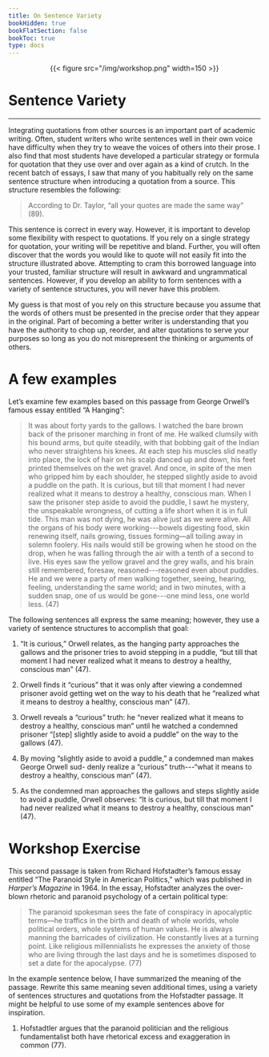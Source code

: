 ```yaml
---
title: On Sentence Variety
bookHidden: true
bookFlatSection: false
bookToc: true
type: docs
---
```


<div style="text-align:center">{{< figure src="/img/workshop.png" width=150 >}}</div>

# Sentence Variety

---

Integrating quotations from other sources is an important part of academic writing. Often, student writers who write sentences well in their own voice have difficulty when they try to weave
the voices of others into their prose. I also find that most students have developed a particular strategy or formula for quotation that they use over and over again as a kind of crutch. In the recent batch of essays, I saw that many of you habitually rely on the same sentence structure when introducing a quotation from a source. This structure resembles the following:

>According to Dr. Taylor, “all your quotes are made the same way” (89).

This sentence is correct in every way. However, it is important to develop some flexibility with respect to quotations. If you rely on a single strategy for quotation, your writing will
be repetitive and bland. Further, you will often discover that the words you would like to quote will
not easily fit into the structure illustrated above. Attempting to cram this borrowed language into
your trusted, familiar structure will result in awkward and ungrammatical sentences. However,
if you develop an ability to form sentences with a variety of sentence structures, you will never
have this problem. 

My guess is that most of you rely on this structure because you assume that
the words of others must be presented in the precise order that they appear in the original. Part
of becoming a better writer is understanding that you have the authority to chop up, reorder,
and alter quotations to serve your purposes so long as you do not misrepresent the thinking or
arguments of others.

# A few examples

Let’s examine few examples based on this passage from George Orwell’s famous essay entitled “A
Hanging”:

>It was about forty yards to the gallows. I watched the bare brown back of the prisoner
marching in front of me. He walked clumsily with his bound arms, but quite steadily,
with that bobbing gait of the Indian who never straightens his knees. At each step his
muscles slid neatly into place, the lock of hair on his scalp danced up and down, his
feet printed themselves on the wet gravel. And once, in spite of the men who gripped
him by each shoulder, he stepped slightly aside to avoid a puddle on the path.
It is curious, but till that moment I had never realized what it means to destroy a
healthy, conscious man. When I saw the prisoner step aside to avoid the puddle, I sawt he mystery, the unspeakable wrongness, of cutting a life short when it is in full tide.
This man was not dying, he was alive just as we were alive. All the organs of his body
were working---bowels digesting food, skin renewing itself, nails growing, tissues
forming—all toiling away in solemn foolery. His nails would still be growing when
he stood on the drop, when he was falling through the air with a tenth of a second
to live. His eyes saw the yellow gravel and the grey walls, and his brain still remembered, foresaw, reasoned---reasoned even about puddles. He and we were a party of
men walking together, seeing, hearing, feeling, understanding the same world; and
in two minutes, with a sudden snap, one of us would be gone---one mind less, one
world less. (47)

The following sentences all express the same meaning; however, they use a variety of sentence
structures to accomplish that goal:

1. “It is curious,” Orwell relates, as the hanging party approaches the gallows and the prisoner
tries to avoid stepping in a puddle, “but till that moment I had never realized what it means
to destroy a healthy, conscious man” (47).

2. Orwell finds it “curious” that it was only after viewing a condemned prisoner avoid getting
wet on the way to his death that he “realized what it means to destroy a healthy, conscious
man” (47).

3. Orwell reveals a “curious” truth: he “never realized what it means to destroy
a healthy, conscious man” until he watched a condemned prisoner “[step] slightly aside to
avoid a puddle” on the way to the gallows (47).

4. By moving “slightly aside to avoid a puddle,” a condemned man makes George Orwell sud-
denly realize a “curious” truth---“what it means to destroy a healthy, conscious man” (47).

5. As the condemned man approaches the gallows and steps slightly aside to avoid a puddle,
Orwell observes: “It is curious, but till that moment I had never realized what it means to
destroy a healthy, conscious man” (47).

# Workshop Exercise

This second passage is taken from Richard Hofstadter’s famous essay entitled “The Paranoid Style
in American Politics,” which was published in *Harper’s Magazine* in 1964. In the essay, Hofstadter
analyzes the over-blown rhetoric and paranoid psychology of a certain political type:

>The paranoid spokesman sees the fate of conspiracy in apocalyptic terms—he traffics in the birth and death of whole worlds, whole political orders, whole systems of
human values. He is always manning the barricades of civilization. He constantly
lives at a turning point. Like religious millennialists he expresses the anxiety of those
who are living through the last days and he is sometimes disposed to set a date for the
apocalypse. (77)

In the example sentence below, I have summarized the meaning of the passage. Rewrite this same meaning seven additional times, using a variety of sentences structures and quotations from the Hofstadter passage. It might be helpful to use some of my example sentences above for inspiration.


1. Hofstadtler argues that the paranoid politician and the religious fundamentalist both have rhetorical excess and exaggeration in common (77).

